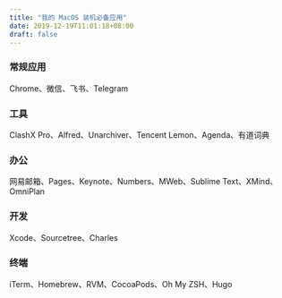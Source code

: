 ```yaml
---
title: "我的 MacOS 装机必备应用"
date: 2019-12-19T11:01:18+08:00
draft: false
---
```


### 常规应用
Chrome、微信、飞书、Telegram

### 工具
ClashX Pro、Alfred、Unarchiver、Tencent Lemon、Agenda、有道词典

### 办公
网易邮箱、Pages、Keynote、Numbers、MWeb、Sublime Text、XMind、OmniPlan

### 开发
Xcode、Sourcetree、Charles

### 终端
iTerm、Homebrew、RVM、CocoaPods、Oh My ZSH、Hugo

